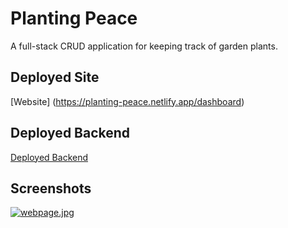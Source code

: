 # Planting Peace

A full-stack CRUD application for keeping track of garden plants.

## Deployed Site

[Website] (https://planting-peace.netlify.app/dashboard)

## Deployed Backend

[Deployed Backend](https://planting-peace-api.herokuapp.com/plants)

## Screenshots

[![webpage.jpg](https://i.postimg.cc/N099QfL0/webpage.jpg)](https://postimg.cc/t1bC5b30)


